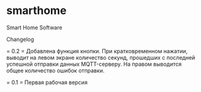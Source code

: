 # smarthome
Smart Home Software

Changelog

= 0.2 =
Добавлена функция кнопки. При кратковременном нажатии, выводит на левом экране количество секунд, прошедших с последней успешной отправки данных MQTT-серверу. На правом выводится общее количество ошибок отправки.

= 0.1 =
Первая рабочая версия